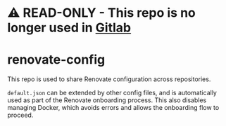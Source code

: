 # ⚠️ READ-ONLY - This repo is no longer used in [Gitlab](https://vistaprint.atlassian.net/wiki/spaces/DEV/pages/3264058704/Setup+GitLab+integrations#%F0%9F%8F%97%EF%B8%8F-Configure-Renovate)

# renovate-config

This repo is used to share Renovate configuration across repositories.

`default.json` can be extended by other config files, and is automatically used as part of the Renovate onboarding process.
This also disables managing Docker, which avoids errors and allows the onboarding flow to proceed.
